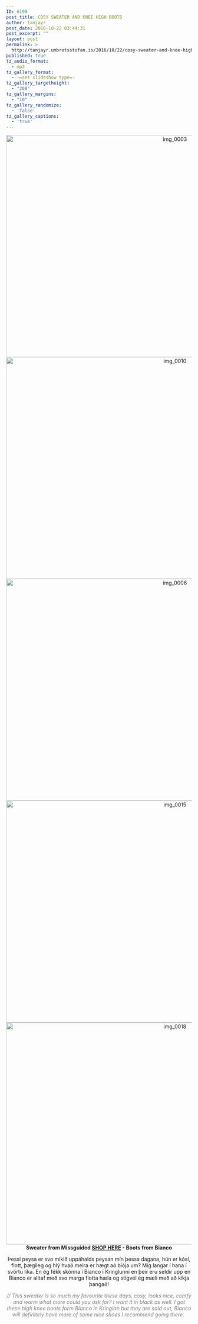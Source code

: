 ```yaml
---
ID: 6198
post_title: COSY SWEATER AND KNEE HIGH BOOTS
author: tanjayr
post_date: 2016-10-22 03:44:31
post_excerpt: ""
layout: post
permalink: >
  http://tanjayr.umbrotsstofan.is/2016/10/22/cosy-sweater-and-knee-high-boots/
published: true
tz_audio_format:
  - mp3
tz_gallery_format:
  - -=set slideshow type=-
tz_gallery_targetheight:
  - "200"
tz_gallery_margins:
  - "10"
tz_gallery_randomize:
  - 'false'
tz_gallery_captions:
  - 'true'
---
```

<p style="text-align: center;"><img class="aligncenter size-large wp-image-6200" src="http://www.tanjayr.com/wp-content/uploads/2016/10/IMG_0003-1024x683.jpg" alt="img_0003" width="900" height="600" />
<img class="aligncenter size-large wp-image-6202" src="http://www.tanjayr.com/wp-content/uploads/2016/10/IMG_0010-1024x683.jpg" alt="img_0010" width="900" height="600" />
<img class="aligncenter size-large wp-image-6201" src="http://www.tanjayr.com/wp-content/uploads/2016/10/IMG_0006-1024x683.jpg" alt="img_0006" width="900" height="600" />
<img class="aligncenter size-large wp-image-6203" src="http://www.tanjayr.com/wp-content/uploads/2016/10/IMG_0015-1024x683.jpg" alt="img_0015" width="900" height="600" />
<img class="aligncenter size-large wp-image-6204" src="http://www.tanjayr.com/wp-content/uploads/2016/10/IMG_0018-1024x683.jpg" alt="img_0018" width="900" height="600" /><strong>Sweater from Missguided <a href="http://www.awin1.com/cread.php?awinmid=2872&amp;awinaffid=298729&amp;clickref=&amp;p=https%3A%2F%2Fwww.missguided.eu%2Ffluffy-roll-neck-jumper-dress-grey" target="_blank">SHOP HERE</a> - Boots from Bianco</strong></p>
<p style="text-align: center;">Þessi peysa er svo mikið uppáhalds peysan mín þessa dagana, hún er kósí, flott, þægileg og hlý hvað meira er hægt að biðja um? Mig langar í hana í svörtu líka. En ég fékk skónna í Bianco í Kringlunni en þeir eru seldir upp en Bianco er alltaf með svo marga flotta hæla og stígvél ég mæli með að kíkja þangað!</p>
<p style="text-align: center;"><span style="color: #808080;"><em>// This sweater is so much my favourite these days, cosy, looks nice, comfy and warm what more could you ask for? I want it in black as well. I got these high knee boots form Bianco in Kringlan but they are sold out, Bianco will definitely have more of some nice shoes I recommend going there. </em></span></p>